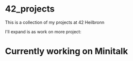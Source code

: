 # 42_projects

This is a collection of my projects at 42 Heilbronn

I'll expand is as work on more project:

# Currently working on Minitalk
